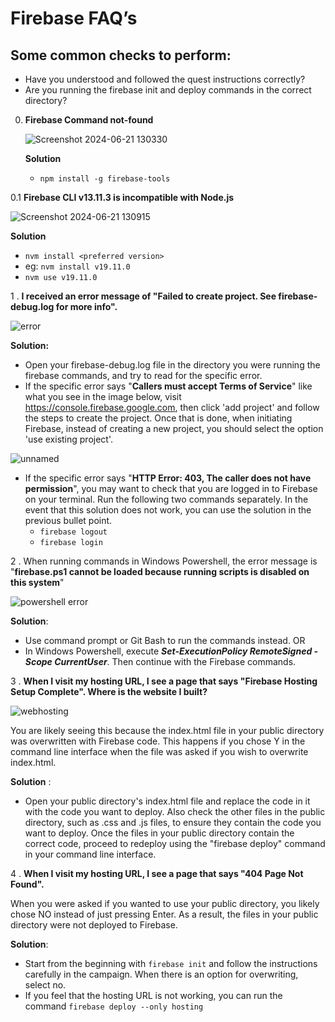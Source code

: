 # Firebase FAQ’s

## Some common checks to perform:

 - Have you understood and followed the quest instructions correctly?
 - Are you running the firebase init and deploy commands in the correct directory?


0. **Firebase Command not-found**
   
   ![Screenshot 2024-06-21 130330](https://github.com/cnu1812/Community-Library/assets/75531528/56c5d829-44ef-4bae-89bd-4c8504597caa)

   **Solution**

   - `npm install -g firebase-tools`

0.1 **Firebase CLI v13.11.3 is incompatible with Node.js**

   ![Screenshot 2024-06-21 130915](https://github.com/cnu1812/Community-Library/assets/75531528/275e1c0b-3412-4c2c-9072-1afb1774e88b)

   **Solution**

   - `nvm install <preferred version>`
   - eg: `nvm install v19.11.0`
   - `nvm use v19.11.0`

1 . **I received an error message of "Failed to create project. See firebase-debug.log for more info".**

   ![error](https://user-images.githubusercontent.com/75531528/209460596-d3d06b1b-2447-45fd-869c-761e32c52afe.png)
   

   **Solution:**

   - Open your firebase-debug.log file in the directory you were running the firebase commands, and try to read for the specific error.
   - If the specific error says "**Callers must accept Terms of Service**" like what you see in the image below, visit https://console.firebase.google.com, then click 'add project' and follow the steps to create the project. Once that is done, when initiating Firebase, instead of creating a new project, you should select the option 'use existing project'. 

  
 ![unnamed](https://user-images.githubusercontent.com/75531528/209911236-149b54e7-4522-45f0-a57a-661d214d881e.png)

  - If the specific error says "**HTTP Error: 403, The caller does not have permission**", you may want to check that you are logged in to Firebase on your terminal. Run the following two commands separately. In the event that this solution does not work, you can use the solution in the previous bullet point.
    - `firebase logout`
    - `firebase login`


2 . When running commands in Windows Powershell, the error message is "**firebase.ps1 cannot be loaded because running scripts is disabled on this system**"

   ![powershell error](https://user-images.githubusercontent.com/75531528/209460696-8ea4a5ce-5026-4dd8-bd9c-7289d43535f0.png)

   **Solution**: 
 
   - Use command prompt or Git Bash to run the commands instead. OR
   - In Windows Powershell, execute ***Set-ExecutionPolicy RemoteSigned -Scope CurrentUser***. Then continue with the Firebase commands.

3 . **When I visit my hosting URL, I see a page that says "Firebase Hosting Setup Complete". Where is the website I built?**

   ![webhosting](https://user-images.githubusercontent.com/75531528/209460670-da1f947f-f713-411e-8d2d-d8710090b45b.png)

You are likely seeing this because the index.html file in your public directory was overwritten with Firebase code. This happens if you chose Y in the command line interface when the file was asked if you wish to overwrite index.html. 

**Solution** :
   - Open your public directory's index.html file and replace the code in it with the code you want to deploy. Also check the other files in the public directory, such as .css and .js files, to ensure they contain the code you want to deploy. Once the files in your public directory contain the correct code, proceed to redeploy using the "firebase deploy" command in your command line interface.

4 . **When I visit my hosting URL, I see a page that says "404 Page Not Found".**

When you were asked if you wanted to use your public directory, you likely chose NO instead of just pressing Enter. As a result, the files in your public directory were not deployed to Firebase. 

**Solution**: 
 - Start from the beginning with `firebase init` and follow the instructions carefully in the campaign. When there is an option for overwriting, select no. 
 - If you feel that the hosting URL is not working, you can run the command `firebase deploy --only hosting`
